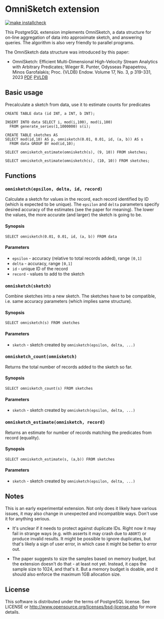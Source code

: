 # OmniSketch extension

[![make installcheck](https://github.com/tvondra/omnisketch/actions/workflows/ci.yml/badge.svg)](https://github.com/tvondra/omnisketch/actions/workflows/ci.yml)

This PostgreSQL extension implements OmniSketch, a data structure for on-line
aggregation of data into approximate sketch, and answering queries.
The algorithm is also very friendly to parallel programs.

The OmniSketch data structure was introduced by this paper:

* OmniSketch: Efficient Multi-Dimensional High-Velocity Stream Analytics
  with Arbitrary Predicates; Wieger R. Punter, Odysseas Papapetrou, Minos
  Garofalakis; Proc. {VLDB} Endow. Volume 17, No. 3, p 319-331, 2023
  [PDF](https://www.vldb.org/pvldb/vol17/p319-punter.pdf)
  [PVLDB](http://vldb.org/pvldb/volumes/17/paper/OmniSketch%3A%20Efficient%20Multi-Dimensional%20High-Velocity%20Stream%20Analytics%20with%20Arbitrary%20Predicates)


## Basic usage

Precalculate a sketch from data, use it to estimate counts for predicates

```
CREATE TABLE data (id INT, a INT, b INT);

INSERT INTO data SELECT i, mod(i,100), mod(i,100)
  FROM generate_series(1,1000000) s(i);

CREATE TABLE sketches AS
SELECT mod(id,10) AS p, omnisketch(0.01, 0.01, id, (a, b)) AS s
  FROM data GROUP BY mod(id,10);

SELECT omnisketch_estimate(omnisketch(s), (9, 10)) FROM sketches;

SELECT omnisketch_estimate(omnisketch(s), (10, 10)) FROM sketches;
```


## Functions

### `omnisketch(epsilon, delta, id, record)`

Calculate a sketch for values in the record, each record identified by ID
(which is expected to be unique). The `epsilon` and `delta` parameters
specify desired accuracy of the estimates (see the paper for meaning).
The lower the values, the more accurate (and larger) the sketch is going
to be.

#### Synopsis

```
SELECT omnisketch(0.01, 0.01, id, (a, b)) FROM data
```

#### Parameters

- `epsilon` - accuracy (relative to total records added), range `[0,1]`
- `delta` - accuracy, range `[0,1]`
- `id` - unique ID of the record
- `record` - values to add to the sketch


### `omnisketch(sketch)`

Combine sketches into a new sketch. The sketches have to be compatible,
i.e. same accuracy parameters (which implies same structure).

#### Synopsis

```
SELECT omnisketch(s) FROM sketches
```

#### Parameters

- `sketch` - sketch created by `omnisketch(epsilon, delta, ...)`


### `omnisketch_count(omnisketch)`

Returns the total number of records added to the sketch so far.

#### Synopsis

```
SELECT omnisketch_count(s) FROM sketches
```

#### Parameters

- `sketch` - sketch created by `omnisketch(epsilon, delta, ...)`


### `omnisketch_estimate(omnisketch, record)`

Returns an estimate for number of records matching the predicates from
record (equality).

#### Synopsis

```
SELECT omnisketch_estimate(s, (a,b)) FROM sketches
```

#### Parameters

- `sketch` - sketch created by `omnisketch(epsilon, delta, ...)`


## Notes

This is an early experimental extension. Not only does it likely have
various issues, it may also change in unexpected and incompatible ways.
Don't use it for anything serious.

* It's unclear if it needs to protect against duplicate IDs. Right now it
may fail in strange ways (e.g. with asserts it may crash due to `ABORT`)
or produce invalid results. It might be possible to ignore duplicates,
but that's likely a sign of user error, in which case it might be better
to error out.

* The paper suggests to size the samples based on memory budget, but the
extension doesn't do that - at least not yet. Instead, it caps the
sample size to 1024, and that's it. But a memory budget is doable, and
it should also enforce the maximum 1GB allocation size.


## License

This software is distributed under the terms of PostgreSQL license.
See LICENSE or http://www.opensource.org/licenses/bsd-license.php for
more details.

